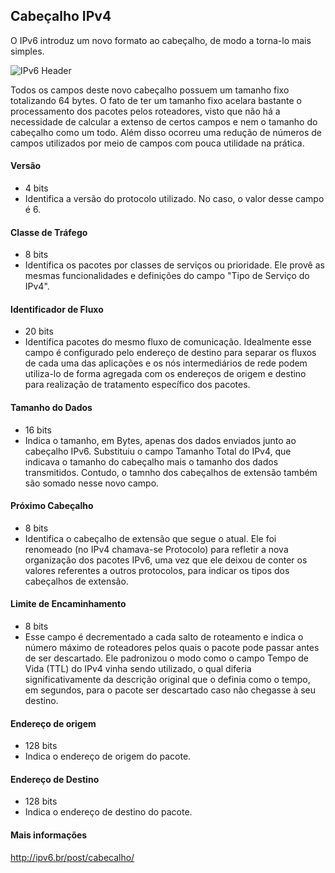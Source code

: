 ## Cabeçalho IPv4

O IPv6 introduz um novo formato ao cabeçalho, de modo a torna-lo mais simples.

![IPv6 Header](http://ipv6.br/media/noticias/cabecalho-021.jpg)


Todos os campos deste novo cabeçalho possuem um tamanho fixo totalizando 64 bytes. O fato de ter um tamanho fixo acelara bastante o processamento dos pacotes pelos roteadores, visto que não há a necessidade de calcular a extenso de certos campos e nem o tamanho do cabeçalho como um todo. Além disso ocorreu uma redução de números de campos utilizados por meio de campos com pouca utilidade na prática.

#### Versão 
- 4 bits 
- Identifica a versão do protocolo utilizado. No caso, o valor desse campo é 6.

#### Classe de Tráfego 
- 8 bits 
- Identifica os pacotes por classes de serviços ou prioridade. Ele provê as mesmas funcionalidades e definições do campo "Tipo de Serviço do IPv4".

#### Identificador de Fluxo 
- 20 bits
- Identifica pacotes do mesmo fluxo de comunicação. Idealmente esse campo é configurado pelo endereço de destino para separar os fluxos de cada uma das aplicações e os nós intermediários de rede podem utiliza-lo de forma agregada com os endereços de origem e destino para realização de tratamento específico dos pacotes.

#### Tamanho do Dados 
- 16 bits
- Indica o tamanho, em Bytes, apenas dos dados enviados junto ao cabeçalho IPv6. Substituiu o campo Tamanho Total do IPv4, que indicava o tamanho do cabeçalho mais o tamanho dos dados transmitidos. Contudo, o tamnho dos cabeçalhos de extensão também são somado nesse novo campo.

#### Próximo Cabeçalho 
- 8 bits
- Identifica o cabeçalho de extensão que segue o atual. Ele foi renomeado (no IPv4 chamava-se Protocolo) para refletir a nova organização dos pacotes IPv6, uma vez que ele deixou de conter os valores referentes a outros protocolos, para indicar os tipos dos cabeçalhos de extensão.

#### Limite de Encaminhamento 
- 8 bits
- Esse campo é decrementado a cada salto de roteamento e indica o número máximo de roteadores pelos quais o pacote pode passar antes de ser descartado. Ele padronizou o modo como o campo Tempo de Vida (TTL) do IPv4 vinha sendo utilizado, o qual diferia significativamente da descrição original que o definia como o tempo, em segundos, para o pacote ser descartado caso não chegasse à seu destino.

#### Endereço de origem 
- 128 bits
- Indica o endereço de origem do pacote.

#### Endereço de Destino 
- 128 bits
- Indica o endereço de destino do pacote.

#### Mais informações

http://ipv6.br/post/cabecalho/




